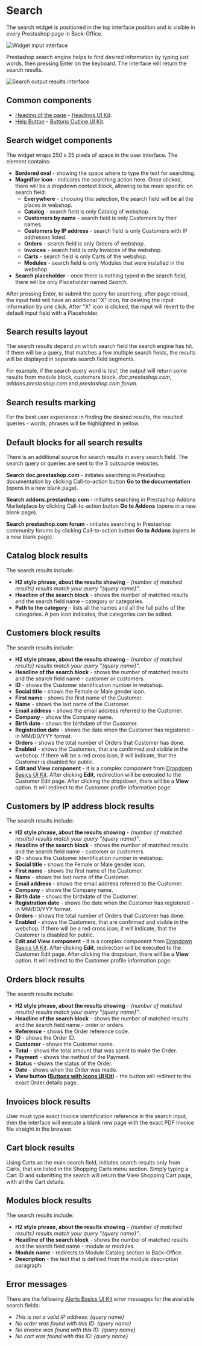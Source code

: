 # Search

The search widget is positioned in the top interface position and is visible in every Prestashop page in Back-Office.

![Widget input interface](<../../.gitbook/assets/image (7) (2).png>)

Prestashop search engine helps to find desired information by typing just words, then pressing Enter on the keyboard. The interface will return the search results.

![Search output results interface](<../../.gitbook/assets/image (2) (7).png>)

## Common components

* [Heading of the page](common-components/heading-of-the-page.md) - [Headings UI Kit](https://build.prestashop.com/prestashop-ui-kit/?path=/story/headings--headings).
* [Help Button](common-components/help-button.md) - [Buttons Outline UI Kit](https://build.prestashop.com/prestashop-ui-kit/?path=/story/buttons--outline).

## Search widget components

The widget wraps 250 x 25 pixels of space in the user interface. The element contains:

* **Bordered oval** - showing the space where to type the text for searching.
* **Magnifier icon** - indicates the searching action here. Once clicked, there will be a dropdown context block, allowing to be more specific on search field:
  * **Everywhere** - choosing this selection, the search field will be all the places in webshop.
  * **Catalog** - search field is only Catalog of webshop.
  * **Customers by name** - search field is only Customers by their names.
  * **Customers by IP address** - search field is only Customers with IP addresses listed.
  * **Orders** - search field is only Orders of webshop.
  * **Invoices** - search field is only Invoices of the webshop.
  * **Carts** - search field is only Carts of the webshop.
  * **Modules** - search field is only Modules that were installed in the webshop
* **Search placeholder** - once there is nothing typed in the search field, there will be only Placeholder named _Search_.

After pressing Enter, to submit the query for searching, after page reload, the input field will have an additional "X" icon, for deleting the input information by one click. After "X" icon is clicked, the input will revert to the default input field with a Placeholder.

## Search results layout

The search results depend on which search field the search engine has hit. If there will be a query, that matches a few multiple search fields, the results will be displayed in separate search field segments.&#x20;

For example, if the search query word is _test_, the output will return some results from module block, customers block, _doc.prestashop.com_, _addons.prestashop.com_ and _prestashop.com forum._

## Search results marking

For the best user experience in finding the desired results, the resulted queries - words, phrases will be highlighted in yellow.

## Default blocks for all search results

There is an additional source for search results in every search field. The search query or queries are sent to the 3 outsource websites.

**Search doc.prestashop.com** - initiates searching in Prestashop documentation by clicking Call-to-action button **Go to the documentation** (opens in a new blank page).

**Search addons.prestashop.com** - initiates searching in Prestashop Addons Marketplace by clicking Call-to-action button **Go to Addons** (opens in a new blank page).

**Search prestashop.com forum** - initiates searching in Prestashop community forums by clicking Call-to-action button **Go to Addons** (opens in a new blank page).

## Catalog block results

The search results include:

* **H2 style phrase, about the results showing** - _{number of matched results} results match your query "{query name}"_.
* **Headline of the search block** - shows the number of matched results and the search field name - category or categories.
* **Path to the category** - lists all the names and all the full paths of the categories. A pen icon indicates, that categories can be edited.

## Customers block results

The search results include:

* **H2 style phrase, about the results showing** - _{number of matched results} results match your query "{query name}"_.
* **Headline of the search block** - shows the number of matched results and the search field name - customer or customers.
* **ID** - shows the Customer identification number in webshop.
* **Social title** - shows the Female or Male gender icon.
* **First name** - shows the first name of the Customer.
* **Name** - shows the last name of the Customer.
* **Email address** - shows the email address referred to the Customer.
* **Company** - shows the Company name.
* **Birth date** - shows the birthdate of the Customer.
* **Registration date** - shows the date when the Customer has registered - in MM/DD/YYY format.
* **Orders** - shows the total number of Orders that Customer has done.
* **Enabled** - shows the Customers, that are confirmed and visible in the webshop. If there will be a red cross icon, it will indicate, that the Customer is disabled for public.
* **Edit and View component** - it is a complex component from [Dropdown Basics UI Kit](https://build.prestashop.com/prestashop-ui-kit/?path=/story/dropdowns--basics). After clicking **Edit**, redirection will be executed to the Customer Edit page. After clicking the dropdown, there will be a **View** option. It will redirect to the Customer profile information page.

## Customers by IP address block results

The search results include:

* **H2 style phrase, about the results showing** - _{number of matched results} results match your query "{query name}"_.
* **Headline of the search block** - shows the number of matched results and the search field name - customer or customers.
* **ID** - shows the Customer identification number in webshop.
* **Social title** - shows the Female or Male gender icon.
* **First name** - shows the first name of the Customer.
* **Name** - shows the last name of the Customer.
* **Email address** - shows the email address referred to the Customer.
* **Company** - shows the Company name.
* **Birth date** - shows the birthdate of the Customer.
* **Registration date** - shows the date when the Customer has registered - in MM/DD/YYY format.
* **Orders** - shows the total number of Orders that Customer has done.
* **Enabled** - shows the Customers, that are confirmed and visible in the webshop. If there will be a red cross icon, it will indicate, that the Customer is disabled for public.
* **Edit and View component** - it is a complex component from [Dropdown Basics UI Kit](https://build.prestashop.com/prestashop-ui-kit/?path=/story/dropdowns--basics). After clicking **Edit**, redirection will be executed to the Customer Edit page. After clicking the dropdown, there will be a **View** option. It will redirect to the Customer profile information page.

## Orders block results

The search results include:

* **H2 style phrase, about the results showing** - _{number of matched results} results match your query "{query name}"_.
* **Headline of the search block** - shows the number of matched results and the search field name - order or orders.
* **Reference** - shows the Order reference code.
* **ID** - shows the Order ID.
* **Customer** - shows the Customer name.
* **Total** - shows the total amount that was spent to make the Order.
* **Payment** - shows the method of the Payment.
* **Status** - shows the status of the Order.
* **Date** - shows when the Order was made.
* **View button (**[**Buttons with Icons UI Kit**](https://build.prestashop.com/prestashop-ui-kit/?path=/story/buttons--buttons-with-icons)**)** - the button will redirect to the exact Order details page.

## Invoices block results

User must type exact Invoice identification reference in the search input, then the interface will execute a blank new page with the exact PDF Invoice file straight in the browser.

## Cart block results

Using Carts as the main search field, initiates search results only from Carts, that are listed in the Shopping Carts menu section. Simply typing a Cart ID and submitting the search will return the View Shopping Cart page, with all the Cart details.

## Modules block results

The search results include:

* **H2 style phrase, about the results showing** - _{number of matched results} results match your query "{query name}"_.
* **Headline of the search block** - shows the number of matched results and the search field name - module or modules.
* **Module name** - redirects to Module Catalog section in Back-Office.
* **Description** - the text that is defined from the module description paragraph.

## Error messages

There are the following [Alerts Basics UI Kit](https://build.prestashop.com/prestashop-ui-kit/?path=/story/alerts--basics) error messages for the available search fields:

* _This is not a valid IP address: {query name}_
* _No order was found with this ID: {query name}_
* _No invoice was found with this ID: {query name}_
* _No cart was found with this ID: {query name}_
